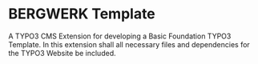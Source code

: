 BERGWERK Template
==============================================================

A TYPO3 CMS Extension for developing a Basic Foundation TYPO3 Template. In this extension shall all necessary files and dependencies for the TYPO3 Website be included.

